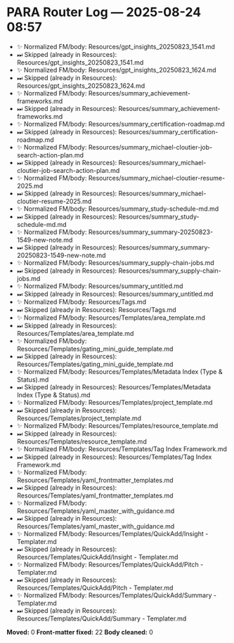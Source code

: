 # PARA Router Log — 2025-08-24 08:57

- ✨ Normalized FM/body: Resources/gpt_insights_20250823_1541.md
- ⏭ Skipped (already in Resources): Resources/gpt_insights_20250823_1541.md
- ✨ Normalized FM/body: Resources/gpt_insights_20250823_1624.md
- ⏭ Skipped (already in Resources): Resources/gpt_insights_20250823_1624.md
- ✨ Normalized FM/body: Resources/summary_achievement-frameworks.md
- ⏭ Skipped (already in Resources): Resources/summary_achievement-frameworks.md
- ✨ Normalized FM/body: Resources/summary_certification-roadmap.md
- ⏭ Skipped (already in Resources): Resources/summary_certification-roadmap.md
- ✨ Normalized FM/body: Resources/summary_michael-cloutier-job-search-action-plan.md
- ⏭ Skipped (already in Resources): Resources/summary_michael-cloutier-job-search-action-plan.md
- ✨ Normalized FM/body: Resources/summary_michael-cloutier-resume-2025.md
- ⏭ Skipped (already in Resources): Resources/summary_michael-cloutier-resume-2025.md
- ✨ Normalized FM/body: Resources/summary_study-schedule-md.md
- ⏭ Skipped (already in Resources): Resources/summary_study-schedule-md.md
- ✨ Normalized FM/body: Resources/summary_summary-20250823-1549-new-note.md
- ⏭ Skipped (already in Resources): Resources/summary_summary-20250823-1549-new-note.md
- ✨ Normalized FM/body: Resources/summary_supply-chain-jobs.md
- ⏭ Skipped (already in Resources): Resources/summary_supply-chain-jobs.md
- ✨ Normalized FM/body: Resources/summary_untitled.md
- ⏭ Skipped (already in Resources): Resources/summary_untitled.md
- ✨ Normalized FM/body: Resources/Tags.md
- ⏭ Skipped (already in Resources): Resources/Tags.md
- ✨ Normalized FM/body: Resources/Templates/area_template.md
- ⏭ Skipped (already in Resources): Resources/Templates/area_template.md
- ✨ Normalized FM/body: Resources/Templates/gating_mini_guide_template.md
- ⏭ Skipped (already in Resources): Resources/Templates/gating_mini_guide_template.md
- ✨ Normalized FM/body: Resources/Templates/Metadata Index (Type & Status).md
- ⏭ Skipped (already in Resources): Resources/Templates/Metadata Index (Type & Status).md
- ✨ Normalized FM/body: Resources/Templates/project_template.md
- ⏭ Skipped (already in Resources): Resources/Templates/project_template.md
- ✨ Normalized FM/body: Resources/Templates/resource_template.md
- ⏭ Skipped (already in Resources): Resources/Templates/resource_template.md
- ✨ Normalized FM/body: Resources/Templates/Tag Index Framework.md
- ⏭ Skipped (already in Resources): Resources/Templates/Tag Index Framework.md
- ✨ Normalized FM/body: Resources/Templates/yaml_frontmatter_templates.md
- ⏭ Skipped (already in Resources): Resources/Templates/yaml_frontmatter_templates.md
- ✨ Normalized FM/body: Resources/Templates/yaml_master_with_guidance.md
- ⏭ Skipped (already in Resources): Resources/Templates/yaml_master_with_guidance.md
- ✨ Normalized FM/body: Resources/Templates/QuickAdd/Insight - Templater.md
- ⏭ Skipped (already in Resources): Resources/Templates/QuickAdd/Insight - Templater.md
- ✨ Normalized FM/body: Resources/Templates/QuickAdd/Pitch - Templater.md
- ⏭ Skipped (already in Resources): Resources/Templates/QuickAdd/Pitch - Templater.md
- ✨ Normalized FM/body: Resources/Templates/QuickAdd/Summary - Templater.md
- ⏭ Skipped (already in Resources): Resources/Templates/QuickAdd/Summary - Templater.md

**Moved:** 0
**Front-matter fixed:** 22
**Body cleaned:** 0